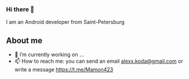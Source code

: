 ### Hi there 👋

I am an Android developer from Saint-Petersburg

## About me

- 🔭 I’m currently working on ...
- 📫 How to reach me: you can send an email alexx.koda@gmail.com or write a message https://t.me/Mamon423 
<!--
**alexxk2/alexxk2** is a ✨ _special_ ✨ repository because its `README.md` (this file) appears on your GitHub profile.

Here are some ideas to get you started:

- 🔭 I’m currently working on ...
- 🌱 I’m currently learning ...
- 👯 I’m looking to collaborate on ...
- 🤔 I’m looking for help with ...
- 💬 Ask me about ...
- 📫 How to reach me: ...
- 😄 Pronouns: ...
- ⚡ Fun fact: ...
-->
